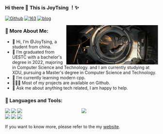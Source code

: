 ### Hi there 👋 This is JoyTsing ！✨ 
 
[![Github](https://img.shields.io/badge/-Github-000?style=flat&logo=Github&logoColor=white)](https://github.com/zhanglina94)
[![163](https://img.shields.io/badge/-Mail-c14438?style=flat&logo=Gmail&logoColor=white)](joytsing@163.com)
[![blog](https://img.shields.io/badge/my_blog-38C8DE)](https://www.linkedin.com/in/lina-zhang-58440b101/)

<img align="right" alt="img" src="https://raw.githubusercontent.com/JoyTsing/JoyTsing.github.io/master/medias/banner/0.jpg" width="60%" height="auto" />

### 🧐 More About Me:
- 👋 Hi, I’m @JoyTsing, a student from china.
- 👀 I’m graduated from UESTC with a bachelor's degree in 2022, majoring in Computer Science and Technology. and I am currently studying at XDU, pursuing a Master's degree in Computer Science and Technology.
- 🌱 I’m currently learning modern cpp.
- 👨🏻‍💻 Most of my projects are available on Github.
- 💬 Ask me about anything tech related, I am happy to help.

### 🔨 Languages and Tools:
<p>
<img width="50%" align="right" src="https://github-readme-stats.vercel.app/api?username=JoyTsing&show_icons=true&count_private=true&hide_border=true" />
<code><img width="10%" src="https://simpleicons.org/icons/ubuntu.svg"></code>
<code><img width="10%" src="https://simpleicons.org/icons/cplusplus.svg"></code>
<code><img width="10%" src="https://simpleicons.org/icons/docker.svg"></code>
<br />
<code><img width="10%" src="https://simpleicons.org/icons/git.svg"></code>
<code><img width="10%" src="https://simpleicons.org/icons/redis.svg"></code>
<code><img width="10%" src="https://simpleicons.org/icons/mysql.svg"></code>
</p>

If you want to know more, please refer to the my [website](https://joytsing.cn).
